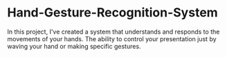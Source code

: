 # Hand-Gesture-Recognition-System
In this project, I've created a system that understands and responds to the movements of your hands. The ability to control your presentation just by waving your hand or making specific gestures.
